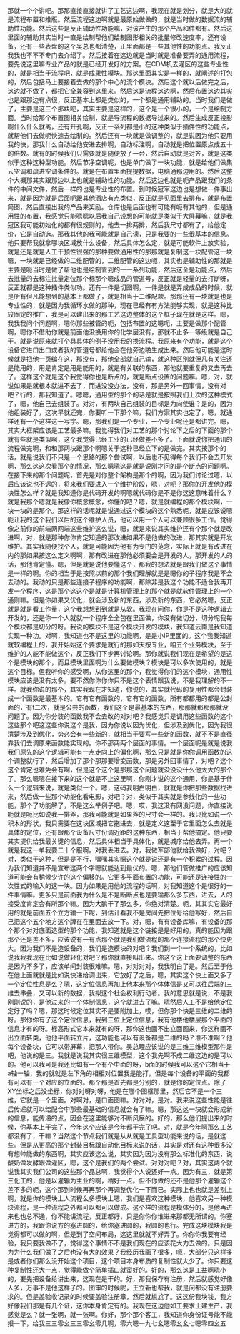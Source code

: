 那就一个个讲吧。那那直接直接就讲了工艺这边啊，我现在就是划分，就是大的就是流程布置和推版。然后流程这边啊就是最原始做做的，就是当时做的数据流的辅助性功能。然后这些是反正辅助性功能嘛，对该产生的那个产品和件都有。然后这里面的辅助其实当时一直是绘制帮他们绘制图形相关的批量修改速度率，还有设备，还有一些表盘的这个吴总也都清楚，正里面都是一些其他性的功能点。我反正我我也不不不专门去介绍了。然后接着在这边就是当时就是准备要弄的通用流程，要先说这里嘛专业产品的就是已经开发好的方案。在CDM机去灌区的这些专业性的，就是相当于流程吧，就是成果性模块。那这里面其实是一样的，就阐述的打包的，然后包括马上要接着去做的那个中心的流个模块。然后这个就以后做完之后，这边就不做了，都把它全兼容到这里来。然后这是流程这边啊，然后布置这边其实也是跟那边有点很，反正基本上都是类似的，一个都是通用辅助的。当时我们是做了，主要是这三个那块吧，其实主要是这样的，这个是一个很小的，一个是绘制方面。当时给那个布置图相关绘制，就是导流程的数据导过来的。然后生成反正投影啊什么什么就离，还有开孔啊，反正一系列都是小的这种类似于插件性的功能点，就帮他们去做呃快速去绘制的。然后还有一块就是做调整的，就是说因为他只要用我的快，那我什么自动给他安进去排啊，自动标注啊，自动就是把位置原点成五十的倍数。就有的时候我们只需要就是随便放了一台，然后自动就是对齐，就是这类似于这种这种型功能。然后节净空调呢，也是单门做了一块功能，就是给他们做集云空调和疏进空调条件的。就是在布置里面提提数据，电脑通那边用的。然后这整个大概那其实跟那边以上也就是辅助性的功能。然后这边也就是呃产品跟我们的条件的中间文件，然后一样的也是专业性的布置。到时候冠军这边也是想做一件事出来，就是因为就是后面呃跟其他酒店有点类似，反正就是见面里去排布，就是布置简图，然后直接出我的产品来奖励。仓库也是后面也有可能有呃有其他的，但是通用性的布置，我感觉只能嗯嗯以后我自己设想的可能就是类似于大屏幕嘛，就是我冠区我可能初始化的都有很规则的，他去一排两排，然后我尺寸都有了，给他定价，它是自动选。那我其他的我可能就是自己读，只是我要的一些很基本的信息。他只要帮我就拿哪块区域放什么设备，然后具体怎么定，就是可能软件上放实验，就是还是就是人工干预性很强的那种要做通用性的那那就是复制这一块配管这一块嗯，一块就是已经做的二维配管的，二维配管的这边呃，其实也是辅助性的那就是主要是呃当时是做了帮他也是绘制管到的一一系列功能，然后这全是功能点，然后去批量的去标注批量定位那个标那个嗯成品的管道号，反正就是轻量的去打断呀，反正就都是这种插件类似功。还有一件是切图啊，一件是就是弄成成品的时候，就是所有但凡能想到的基本上都做了，就是相当于二维配款。那那还有一块就是也是专业性的，就是因为我循环水做的那种，现在已经有有方法能够实现，就是这种比较固定的推广，我是可以建出来的那工艺这边整体的这个框子现在就是这样。嗯，我我我问个问题啊，嗯你那些被管的呃，包括布置的这嗯呃，主要是做那个配管啊，嗯你不借助你就是前面他没换用你的化学层没有，那就不止多一等级就是自己干。就是说原来就打个具具体的例子没用我的换流程。我原来有个功能，就是这个设备它进口出口或者我的管道号都给他会在他旁边啪生成出来。然后他可能是这时候就是把他一页编在这，那没有，那他全部就自己输，就这种区别就但凡有关注还是能用的，用是肯定是用是能用的，就是有关联的东西，那他就要重复的又去再去了。这样这个就是这个我觉得你也是断点的，就是断点设置的问题嘛。嗯，对，就说如果是就根本就进不去了，而进没没办法，没有，那是另外一回事情，没有对吧？行的，那我知道了。嗯嗯，通用型的那个的话是就是按照我们上次的这种模式了，嗯，他自己去组装了。对对，有两块自己组装的目标是为向使谁？是的，因为他组装好了，这次早就还完，你要听一下那个嘛，我们方案其实也定了，嗯，就通样还有一个这样这一写字。嗯，那我们是一个专业，一个专业呢还是都讲完。嗯，其实大框架应该是工艺最多嘛。我觉得我们对工艺的那个讨论下之后的下面的那个就有些就是类似啊，这个我觉得已经工业的已经做差不多了。下面就说你把通讯的流程做完啊，和和那两块跟那个啊嗯关于这种已经立下的是做完。其实按那个的话，就是说我们不只是一个思路的那个尝试啊，以后也不见得每个我们不会去开发啊，那么这这次看那个的情况，那么嗯嗯这是就是说刚才问的是个断点的问题啊。在接下来的那个问题呢，首先是对你整个架构是那个的啊，因为我们讨论过嗯，以后应该说也不远的，将来我们要进入一个维护阶段，嗯，对吧？那你的开发他的模块性怎么样？就是我知道你是代码开发的啊嗯就代码你是不是你这这意味着什么？就是我那个嗯就是我像你概念概念，你懂的吧？嗯，就是就编程的那个模块啊，一块一块的是那个。那这样的话呢就是说通过这个模块的这个熟悉呢，就是应该说嗯呃让我的这个我们以后的这个维护人员，他可以用一个人可以兼顾很多工作。觉得像之前你的前端网网端这些维护这么说，嗯，就是来说其实维护还有个那个就是改进啊，对，就是那种你你肯定知道的那改进如果不是他做的改进，那其实就是开发维护。其实我随便找个人，就是可能因为他有为专门的范念，实际上就是有改进在内的那如果按这么定义啊啊，那有改进在那他必须要会是开发的人，那开发的人的话，那他肯定懂。嗯，但是就是说他要懂这个，那我的想法就是跟我们做这个事情是一样的啊。你的相当于是按照以前的那个我们理解就是是嗯你的子程序我是不会去动的。我动的只是那些连接子程序的功能啊，那除非是我这个功能不适合我再开发一个程序，这是那个这这个是就是计算机管理上的那个就是就软件管理上的一个通则嘛。但是你如果又优化，就会涉及新的东西，涉及新的东西，它必然嗯，反正就是就是看工作量，这个我想想到到就是从软。我现在问你，你是不是这种逻辑去开发的，还是你一个人就就一个程序全全包在里面做，你没有做切分，切分呢我每个模块都是切分的呀。我说的模块不是这个模块开发的模块，我知道云南是我知道实现一种功。对啊，我知道也不是这里的功能啊，是是小IP里面的。这个我我知道就软编程上的，我开始始这个要求是就行的那如天按专业，咱五个业务模块，至于维护的人能不能做这个，反正我们下步再讨论啊。那你就说我们现在是希望的是这个是模块的那个，而且模块里面啊为什么要做模块？模块是可以多次使用的，就是这个目标。但我听你的感受啊，从你这里的那个，我觉得你们的这个模块，通用性模块应该是没有太多。要不然你你你你只不是这个表情跟我说，不是我理解的不一样。就我你说的那个，其实我现在才知道，你说的，其实就代码的复用性都会封装成一个函数是最基本的。它有它有函数的，它有它的函数，所有都都用的都是公封面的，有t二次，就是公共的函数，我们这个是最基本的东西，那那就那那那就没问题了。因为你分装的函数我不会去改的对对吧？我感觉只是调用这些函数的这个这些那个吧这这些你说这个是我，因为你说以因为优化，但涉及到优化，因为我很清楚涉及到优化，势必会有一些新的，就相当于要写一些新的函数，就不不是直径靠我们去调原来函数能实现的。你不那两两个层面的事情。一个层面呢是就是说我我们原先的这个逻辑可能有一点走向上的偏化啊，那么只是就是你你调用函数的这个调整就行了，然后增加了那个那那要增变函数，那是另外回事情了，对吧？这个这个肯定也难免会有啊，但是这个这个是那那这个问题就没没没什么他太大的那个了。那么嗯嗯在接下来的这个就是不止这里啊，你刚才说的这个通用，你是基于什么一个逻辑来说，就是类似一个。嗯，这码我明白明白，就就是你把那些数据找进来，然后做一些那个功能化看电影，对吧？对，类似于其实就是参线化的一些功能，那个了功能解了，不是这么举例子吧。嗯，哎，我这没有网没问题，你直接说呃就是呃比如说我一排斧，那我可能就是如果斧的尺寸会一样的。我只比如说一个积木的形状，我只需要在这块区域把它拖进去，就是定义这至于它里面怎么去就是具体的定位，还有跟那个设备尺寸份调近距的这种东西，相当于帮他搞定。他只要其实提供给我最关键的信息，然后具体相当于具体化，就是城序给他去弄。再一个就是我这一单我要二十个服啊。对我丢进去。对，我做军部他就给我做好，对吧？对，类似于这种，但是是不行，嘿嘿其实嗯这个就是说还是有一个积累的过程。因为我们知道并不是宣布这两个字嗯就能达到最优的。嗯，那他们管做推广的应该知道可能会有稍候少许的这个偏移的。它更多平面布置的功能，可能还是连接性的一次性式的输入的这一块。因为如果是用他的流程的话啊，对我知道这个是很好的一件事情嘛。更多只是前面我为什么是不是断断点也是要输那么多东西，进去，人的接受度肯定会有所那个嘛。因为大鹏干了那么多，你绝对清楚。呃，其其实它最好用的就是前面五个立方输一下呢，到估计看我不是房间先把位号给他写好，然后自己把这个五个地方这个牌在在里面去放一下。对，嗯，有有设备库嘛，有设备的那个那个对对底面造型的那个功能，我知道就是这个链接是是好用的，真的能因为跟那个还是差不多，应该说有一有点那个就是我们做流程的那个连接流程的那个快更大。因为我们不是造设备的，我们是造模块的对吧？我们到一个一个系统的，比如说我我我现在比如说做轻化对吧？那你就直接叫出来。你这个这上面要调整的东西是因为不多了，应该单间封装很难嘛。嗯，对对对对，我我明白了是。然后至于他在他上面就就是比如说快递给调出来，它放好了之后，嗯，其实这个快上面又多了一个定位性息是么？嗯，这定位信息再加上他本来那个体体信是又可以往后端的三维去串叠，又可以新的数据，我拟这个社会权利行动者。我的意思就是说，不是我刚刚说的，是他过来的一个体制信息，这个就进去了嘛。嗯然后人工不是给他定位定好了吗？嗯，那这时候定位其实不是要附加上，哎，但你那个快是三维的二维的呀。那你你有了这个定位信息，我到三位上定位信息，我有他楼他楼层那个平面的信息才有的呀。标高形式它本来就有的呀，那你这也画不出立面图来，你这样画不出立面转类，他他平面转立片，这功能也可以有设备都是二维的吗？准不准啊？他每个设备块，它可以带屏幕，把那人带你。吴总理应该说的是三维三维模型那件是吧，他说的是三。我就是说我其实很三维模型，这个我先啊不成二维这边的是可以的。他可以我可是我还比如有一个有个中面的呀，b面的时候我可以这个它相当于a轴一轴，我的就就是左下角的相相对位置我是能打，但是每个设备的平面的我都有可以有一个对应的立面的。那个那是首先都是分别的，就是你的定位点。除了XY坐标之后没坐标，你对对呀对呀，他是在哪个图框那里，然后它不是一个三维，它就是一个里面。对啊对，是口面图嘛。对对对，是对。我来说这些性能是往后传递就可以给配合中那些最基础的信息就会有了嘛。嗯，那这这一块就会形成新的信息，能传递的点，因会在这里能够对不断风展的。好的，那么他们提出来的时候，你基本上干完了，今年这个应该是今年都干完了吧。对，就是今年啊那么工艺都没有了，干嘛？当然这个节点我们就是从从就是工具型功能来说的话，是就这些。但是从更高的那个封装目标跟自动化目标来说的话，其实是对还有这种很多没有想帅能做的东西啊，其实应该这么说，其实因为因为没有那么标准化的东西，说酸奶做发酵跟做灌区，嗯，这个是我们的两个尝试。对对对吧？对，其实这两个就说我其实我们公司的这些那个品总啊，我觉得个人说还好一点。因为有三，就是第三化工的，他是以灌输为主业的啊，稍好一点。但不你做的还不是他那个灌输这个差不多的呃，这个那到时候再再那个再调整优化一下而已。实际上也也就是差别上啊，就是你的模块上人流程么多模块上嗯，我们是喜欢这种模块，他喜欢另一种模块流程，是一种流程之外都可以都可以做成。这个样的流程是模体分的，是他再进来也也总不通，你不能讲流程，反正都好，只是你你你谁进来那都无所谓的。你塞进方的，我跟你说方的塞进圆的，给你塞进圆的，我圆的也行。完成这块模块我是觉得都可以做的啊，但是到了空间布局，这这里就就不好弄了。你你你我要有经验，我只要我做不了，觉得这个事情不不是我们现在的应该花大力去做的。只是因为为什么我们做了之后也没有大的效果？我经历我画了很多，呃，大部分只这样多是或者你们那么没开始这个项目，这个项目本身布质的复制性就太少了。你只要这种复制性还大一点，觉得能做个简单插口就蛮好的。好的，那么这是工益啊嗯小的，要先把设备给讲出来，这现在是干的。好，那我保存有注册，然后就感觉好像人多，万事不是他这样子的。图审的时候呢，王立新也帮我，就是问都没有注册要求的。但是盖验收记录的时候要盖验注册章，然后就尴尬了。这这份我块钱，我方好像我们那是有几个证，这你本身肯定有的。我现在这边他如工要求土建生产，我感觉是么？就一张啊，就一张啊。你好，那个那个客工，我知道你身份证号能不能报一下，给我三三零幺三三零幺零几啊，零六嗯一九七幺嗯零幺幺七嗯零四幺五